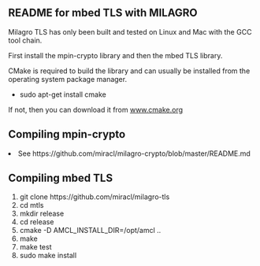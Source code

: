 <h2>README for mbed TLS with MILAGRO</h2>

Milagro TLS  has only been built and tested on Linux and Mac with the GCC tool chain.

First install the mpin-crypto library and then the mbed TLS library.

CMake is required to build the library and can usually be installed from
the operating system package manager. 

<ul type="disc">
  <li>sudo apt-get install cmake</li>
</ul>

If not, then you can download it from www.cmake.org


<h2>Compiling mpin-crypto</h2>

<li>See https://github.com/miracl/milagro-crypto/blob/master/README.md</li>


<h2>Compiling mbed TLS</h2>

<ol type="disc">
  <li>git clone https://github.com/miracl/milagro-tls</li>
  <li>cd mtls</li>
  <li>mkdir release</li>
  <li>cd release</li>
  <li>cmake -D AMCL_INSTALL_DIR=/opt/amcl ..</li>
  <li>make</li>
  <li>make test</li>
  <li>sudo make install</li>
</ol>


